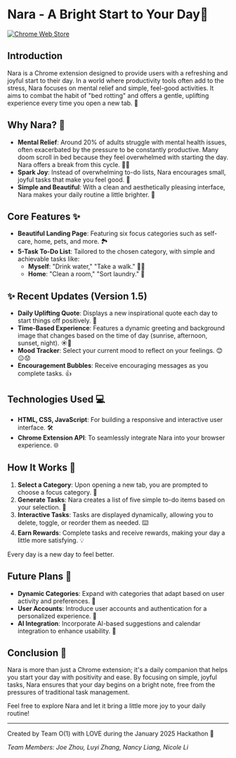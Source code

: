 # Nara - A Bright Start to Your Day🦌

[![Chrome Web Store](assets/ChromeWebStore_Badge.jpg)](https://chromewebstore.google.com/detail/nara/cfpmbcijfhogincocklogldbkgklkene)

## Introduction

Nara is a Chrome extension designed to provide users with a refreshing and joyful start to their day. In a world where productivity tools often add to the stress, Nara focuses on mental relief and simple, feel-good activities. It aims to combat the habit of "bed rotting" and offers a gentle, uplifting experience every time you open a new tab. 🌿

## Why Nara? 🤔

- **Mental Relief**: Around 20% of adults struggle with mental health issues, often exacerbated by the pressure to be constantly productive. Many doom scroll in bed because they feel overwhelmed with starting the day. Nara offers a break from this cycle. 🧘‍♀️
- **Spark Joy**: Instead of overwhelming to-do lists, Nara encourages small, joyful tasks that make you feel good. 🌸
- **Simple and Beautiful**: With a clean and aesthetically pleasing interface, Nara makes your daily routine a little brighter. 🎋

## Core Features ✨

- **Beautiful Landing Page**: Featuring six focus categories such as self-care, home, pets, and more. 🏞
- **5-Task To-Do List**: Tailored to the chosen category, with simple and achievable tasks like:
  - **Myself**: "Drink water," "Take a walk." 🚶‍♂️
  - **Home**: "Clean a room," "Sort laundry." 🧺

## ✨ Recent Updates (Version 1.5)

- **Daily Uplifting Quote**: Displays a new inspirational quote each day to start things off positively. 💬
- **Time-Based Experience**: Features a dynamic greeting and background image that changes based on the time of day (sunrise, afternoon, sunset, night). ☀️🌙
- **Mood Tracker**: Select your current mood to reflect on your feelings. 😊😐😟
- **Encouragement Bubbles**: Receive encouraging messages as you complete tasks. 👍

## Technologies Used 💻

- **HTML, CSS, JavaScript**: For building a responsive and interactive user interface. 🛠️
- **Chrome Extension API**: To seamlessly integrate Nara into your browser experience. 🌐

## How It Works 🔄

1. **Select a Category**: Upon opening a new tab, you are prompted to choose a focus category. 📂
2. **Generate Tasks**: Nara creates a list of five simple to-do items based on your selection. 📝
3. **Interactive Tasks**: Tasks are displayed dynamically, allowing you to delete, toggle, or reorder them as needed. ⌨️
4. **Earn Rewards**: Complete tasks and receive rewards, making your day a little more satisfying. 💡

Every day is a new day to feel better. 

## Future Plans 🚀

- **Dynamic Categories**: Expand with categories that adapt based on user activity and preferences. 🔄
- **User Accounts**: Introduce user accounts and authentication for a personalized experience. 🔐
- **AI Integration**: Incorporate AI-based suggestions and calendar integration to enhance usability. 🤖

## Conclusion 🌟

Nara is more than just a Chrome extension; it's a daily companion that helps you start your day with positivity and ease. By focusing on simple, joyful tasks, Nara ensures that your day begins on a bright note, free from the pressures of traditional task management. 

Feel free to explore Nara and let it bring a little more joy to your daily routine! 

------



Created by Team O(1) with LOVE during the January 2025 Hackathon 💝

*Team Members: Joe Zhou, Luyi Zhang, Nancy Liang, Nicole Li* 









